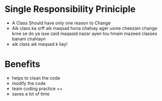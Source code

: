 # Single Responsibility Priniciple
- A Class Should have only one reason to Change
- Aik class ka srff aik maqsad hona chahiay ager usme cheezain change krne se do ya isse zaid maqasid nazar ayen tou hmain mazeed classes banani chahiayn
- aik class aik maqsad k liay!


# Benefits
- helps to clean the code
- modify the code
- team coding practice ++
- saves a lot of time